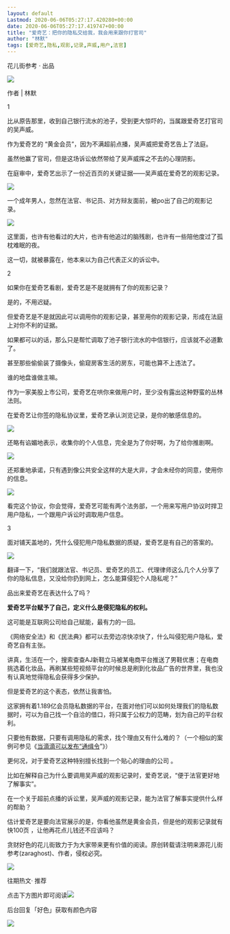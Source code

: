 ```yaml
---
layout: default
Lastmod: 2020-06-06T05:27:17.420280+00:00
date: 2020-06-06T05:27:17.419747+00:00
title: "爱奇艺：把你的隐私交给我，我会用来跟你打官司"
author: "林默"
tags: [爱奇艺,隐私,观影,记录,声威,用户,法官]
---
```


花儿街参考 · 出品 

![](https://images.weserv.nl/?url=https%3A//mmbiz.qpic.cn/mmbiz_png/LG5rbom8TZzT8wPQfAjnNglG7lEj7MMgveCCzFwoljmXGBfWSWc6mqW1mtVcibvFyQiaKgNjzWO6cRHpgErtgoaQ/640%3Fwx_fmt%3Dpng)

作者 | 林默

  

1

  

比从原告那里，收到自己银行流水的池子，受到更大惊吓的，当属跟爱奇艺打官司的吴声威。

  

作为爱奇艺的 “黄金会员”，因为不满超前点播，吴声威把爱奇艺告上了法庭。

  

虽然他赢了官司，但是这场诉讼依然带给了吴声威挥之不去的心理阴影。

  

在庭审中，爱奇艺出示了一份近百页的关键证据——吴声威在爱奇艺的观影记录。

  

![](https://images.weserv.nl/?url=https%3A//mmbiz.qpic.cn/mmbiz_jpg/LG5rbom8TZzT8wPQfAjnNglG7lEj7MMgj62KZDgEJCHURbticELufl3CaIA5ah9g8nia2r4hwqZqrnH3ibBSeLdHw/640%3Fwx_fmt%3Djpeg)

  

一个成年男人，忽然在法官、书记员、对方辩友面前，被po出了自己的观影记录。

  

![](https://images.weserv.nl/?url=https%3A//mmbiz.qpic.cn/mmbiz_jpg/LG5rbom8TZzT8wPQfAjnNglG7lEj7MMg051STt8XgaI94b9TXA0rsIXBQlbZ5IgwfvcfZkfSpJ5iaP3wYyviamIw/640%3Fwx_fmt%3Djpeg)

  

这里面，也许有他看过的大片，也许有他追过的脑残剧，也许有一些陪他度过了孤枕难眠的夜。

  

这一切，就被暴露在，他本来以为自己代表正义的诉讼中。

  

  

2

  

如果你在爱奇艺看剧，爱奇艺是不是就拥有了你的观影记录？

是的，不用迟疑。

但爱奇艺是不是就因此可以调用你的观影记录，甚至用你的观影记录，形成在法庭上对你不利的证据。

如果都可以的话，那么只是帮忙调取了池子银行流水的中信银行，应该就不必道歉了。

甚至那些偷偷装了摄像头，偷窥房客生活的房东，可能也算不上违法了。

谁的地盘谁做主嘛。

作为一家美股上市公司，爱奇艺在哄你来做用户时，至少没有露出这种野蛮的丛林法则。

在爱奇艺让你签的隐私协议里，爱奇艺承认浏览记录，是你的敏感信息的。

![](https://images.weserv.nl/?url=https%3A//mmbiz.qpic.cn/mmbiz_jpg/LG5rbom8TZzT8wPQfAjnNglG7lEj7MMgXO9NYjNiaO9mQXL0wQ5ckEFLGiax1m00rL6jpRpcEeCAic3ZPiaQtAUcMw/640%3Fwx_fmt%3Djpeg)

还略有谄媚地表示，收集你的个人信息，完全是为了你好啊，为了给你推剧啊。

![](https://images.weserv.nl/?url=https%3A//mmbiz.qpic.cn/mmbiz_jpg/LG5rbom8TZzT8wPQfAjnNglG7lEj7MMgS9e0bY91OXicF5rNibYp3dHxISRfco76ibicZxcHevKt0lAeqjXaRLHWsw/640%3Fwx_fmt%3Djpeg)

还郑重地承诺，只有遇到像公共安全这样的大是大非，才会未经你的同意，使用你的信息。

![](https://images.weserv.nl/?url=https%3A//mmbiz.qpic.cn/mmbiz_jpg/LG5rbom8TZzT8wPQfAjnNglG7lEj7MMgohuLGd0IaXLLnLZpj1xcoq1XV153NibA0UKqHS6prwr1XYpdmGTSqnQ/640%3Fwx_fmt%3Djpeg)

看完这个协议，你会觉得，爱奇艺可能有两个法务部，一个用来写用户协议时捍卫用户隐私，一个跟用户诉讼时调取用户信息。

  

  

3

  

  

面对铺天盖地的，凭什么侵犯用户隐私数据的质疑，爱奇艺是有自己的答案的。

  

![](https://images.weserv.nl/?url=https%3A//mmbiz.qpic.cn/mmbiz_jpg/LG5rbom8TZzT8wPQfAjnNglG7lEj7MMgpvAnee9eyQBIficrW0RGKaoCu6OuBRn7zY0XfZXesXv7NTo8E9icznZA/640%3Fwx_fmt%3Djpeg)

  

翻译一下，“我们就跟法官、书记员、爱奇艺的员工、代理律师这么几个人分享了你的隐私信息，又没给你扔到网上，怎么能算侵犯个人隐私呢？”

  

品出来爱奇艺在表达什么了吗？

  

**爱奇艺平台赋予了自己，定义什么是侵犯隐私的权利。**

  

这可能是互联网公司给自己赋能，最有力的一回。

《网络安全法》和《民法典》都可以去旁边凉快凉快了，什么叫侵犯用户隐私，爱奇艺自有主张。

  

讲真，生活在一个，搜索查查AJ新鞋立马被某电商平台推送了男鞋优惠；在电商挑选着化妆品，再刷某些短视频平台的时候总是刷到化妆品广告的世界里，我也没有认真地觉得隐私会获得多少保护。

  

但是爱奇艺的这个表态，依然让我害怕。

  

这家拥有着1.189亿会员隐私数据的平台，在面对他们可以如何处理我们的隐私数据时，可以为自己找一个自洽的借口，将只属于公权力的范畴，划为自己的平台权利。

  

只要他有数据，只要有调用隐私的需求，找个理由又有什么难的？（一个相似的案例可参见《[当滴滴可以发布“通缉令](http://mp.weixin.qq.com/s?__biz=MzA3NDg1NTIyNw==&mid=2649515757&idx=1&sn=1556ee6ddd9525903f24f2ebc4fe8d4f&chksm=8761a0b9b01629afaf4f6154a83ae1b95fe997af3ed6b0dba32af9cfa0e9fa00f3c70054bef7&scene=21#wechat_redirect)”》）

  

更何况，对于爱奇艺这种特别擅长找到一个贴心的理由的公司 。

  

比如在解释自己为什么要调用吴声威的观影记录时，爱奇艺说，“便于法官更好地了解事实”。

  

在一个关于超前点播的诉讼里，吴声威的观影记录，能为法官了解事实提供什么样的帮助？

  

估计爱奇艺是要向法官展示的是，你看他虽然是黄金会员，但是他的观影记录就有快100页 ，让他再花点儿钱还不应该吗？

  

贪财好色的花儿街致力于为大家带来更有价值的阅读。原创转载请注明来源花儿街参考(zaraghost)、作者，侵权必究。

![](https://images.weserv.nl/?url=https%3A//mmbiz.qpic.cn/mmbiz_png/LG5rbom8TZzcG4Z2eK2l6GFyF7EuR69YMD3ytlI28fxwWX5LdV7y9IDHMTR3eublCI5R12PzV5qulCial1euQtQ/640%3Fwx_fmt%3Dpng)

往期热文· 推荐

点击下方图片即可阅读[![](https://images.weserv.nl/?url=https%3A//mmbiz.qpic.cn/mmbiz_jpg/LG5rbom8TZzT8wPQfAjnNglG7lEj7MMgeOC7Ib3iblZ7WThf9kOf1aUZQWUJMBrydYL0bCBuaV9lROYn22lJMeA/640%3Fwx_fmt%3Djpeg)](http://mp.weixin.qq.com/s?__biz=MzA3NDg1NTIyNw==&mid=2649521945&idx=1&sn=558b416f40f3d2546947781c7d0184de&chksm=8761b94db016305b7bde54c054ceca77670a721183c1cc821f4ee88cc4da488c5a0904276c3c&scene=21#wechat_redirect)

后台回复「好色」获取有颜色内容

![](https://images.weserv.nl/?url=https%3A//mmbiz.qpic.cn/mmbiz_gif/LG5rbom8TZwOWEMQ6kaATibF2AtweaV4AZOLCmKTzibIZpYR3HF0fblaxxa19eibw0LdCEotXX119kmO935YtrlibA/640%3Fwx_fmt%3Dgif)

